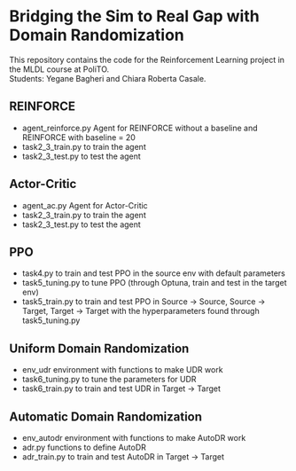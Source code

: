 # Bridging the Sim to Real Gap with Domain Randomization
This repository contains the code for the Reinforcement Learning project in the MLDL course at PoliTO. \
Students: Yegane Bagheri and Chiara Roberta Casale.

## REINFORCE
- agent_reinforce.py Agent for REINFORCE without a baseline and REINFORCE with baseline = 20
- task2_3_train.py to train the agent
- task2_3_test.py to test the agent

## Actor-Critic
- agent_ac.py Agent for Actor-Critic
- task2_3_train.py to train the agent
- task2_3_test.py to test the agent

## PPO
- task4.py to train and test PPO in the source env with default parameters
- task5_tuning.py to tune PPO (through Optuna, train and test in the target env)
- task5_train.py to train and test PPO in Source -> Source, Source -> Target, Target -> Target with the hyperparameters found through task5_tuning.py

## Uniform Domain Randomization
- env_udr environment with functions to make UDR work
- task6_tuning.py to tune the parameters for UDR
- task6_train.py to train and test UDR in Target -> Target

## Automatic Domain Randomization
- env_autodr environment with functions to make AutoDR work
- adr.py functions to define AutoDR
- adr_train.py to train and test AutoDR in Target -> Target
